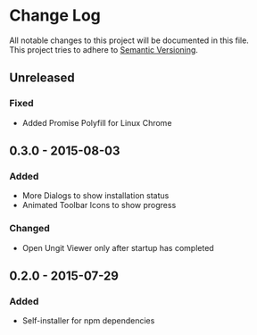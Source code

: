 # Change Log
All notable changes to this project will be documented in this file.  
This project tries to adhere to [Semantic Versioning](http://semver.org/).


## Unreleased
### Fixed
- Added Promise Polyfill for Linux Chrome


## 0.3.0 - 2015-08-03
### Added
- More Dialogs to show installation status
- Animated Toolbar Icons to show progress

### Changed
- Open Ungit Viewer only after startup has completed


## 0.2.0 - 2015-07-29
### Added
- Self-installer for npm dependencies
